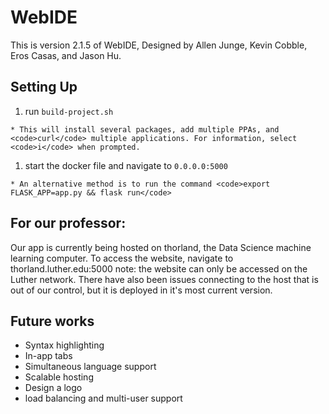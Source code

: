 # WebIDE

This is version 2.1.5 of WebIDE, Designed by Allen Junge, Kevin Cobble, Eros Casas, and Jason Hu.

## Setting Up

  1. run `build-project.sh`
  
    * This will install several packages, add multiple PPAs, and <code>curl</code> multiple applications. For information, select <code>i</code> when prompted.
    
  1. start the docker file and navigate to `0.0.0.0:5000`
    
    * An alternative method is to run the command <code>export FLASK_APP=app.py && flask run</code>

## For our professor:

  Our app is currently being hosted on thorland, the Data Science machine learning computer. To access the website, navigate to thorland.luther.edu:5000 note: the website can only be accessed on the Luther network. There have also been issues connecting to the host that is out of our control, but it is deployed in it's most current version.


## Future works

  * Syntax highlighting
  * In-app tabs
  * Simultaneous language support
  * Scalable hosting
  * Design a logo
  * load balancing and multi-user support
